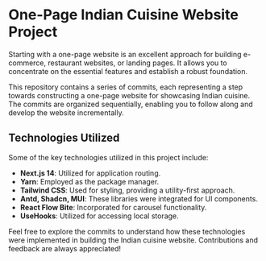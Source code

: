 # One-Page Indian Cuisine Website Project

Starting with a one-page website is an excellent approach for building e-commerce, restaurant websites, or landing pages. It allows you to concentrate on the essential features and establish a robust foundation.

This repository contains a series of commits, each representing a step towards constructing a one-page website for showcasing Indian cuisine. The commits are organized sequentially, enabling you to follow along and develop the website incrementally.

## Technologies Utilized

Some of the key technologies utilized in this project include:

- **Next.js 14**: Utilized for application routing.
- **Yarn**: Employed as the package manager.
- **Tailwind CSS**: Used for styling, providing a utility-first approach.
- **Antd, Shadcn, MUI**: These libraries were integrated for UI components.
- **React Flow Bite**: Incorporated for carousel functionality.
- **UseHooks**: Utilized for accessing local storage.

Feel free to explore the commits to understand how these technologies were implemented in building the Indian cuisine website. Contributions and feedback are always appreciated!